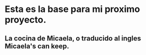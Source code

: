 # Esta es la base para mi proximo proyecto.

## La cocina de Micaela, o traducido al ingles Micaela's can keep.
